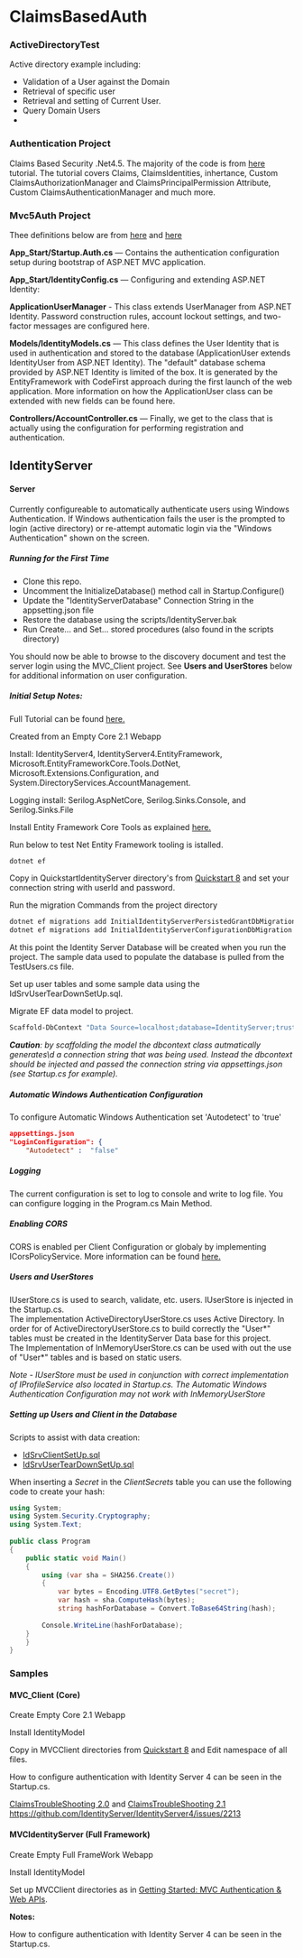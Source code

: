 # ClaimsBasedAuth
### ActiveDirectoryTest
Active directory example including:
* Validation of a User against the Domain
* Retrieval of specific user
* Retrieval and setting of Current User.  
* Query Domain Users 
* 
### Authentication Project
Claims Based Security .Net4.5.  The majority of the code is from 
[here](https://dotnetcodr.com/2013/02/14/introduction-to-claims-based-security-in-net4-5-with-c-part-2-the-new-inheritance-model/) 
tutorial.  The tutorial covers Claims, ClaimsIdentities, inhertance, Custom ClaimsAuthorizationManager
 and ClaimsPrincipalPermission Attribute, Custom ClaimsAuthenticationManager and much more.
### Mvc5Auth Project
Thee definitions below are from 
[here](https://software-security.sans.org/blog/2015/06/24/asp-net-mvc-using-identity-for-authentication-authorization)
and
[here](https://www.codeguru.com/csharp/.net/net_security/asp.net-mvc-and-claim-based-security.html)

**App_Start/Startup.Auth.cs** — Contains the authentication configuration setup during bootstrap of 
ASP.NET MVC application.

**App_Start/IdentityConfig.cs** — Configuring and extending ASP.NET Identity:

**ApplicationUserManager** - This class extends UserManager from ASP.NET Identity. 
Password construction rules, account lockout settings, and two-factor messages are configured here.

**Models/IdentityModels.cs** — This class defines the User Identity that is used in authentication and stored
to the database (ApplicationUser extends IdentityUser from ASP.NET Identity). The "default" database 
schema provided by ASP.NET Identity is limited of the box. It is generated by the EntityFramework with
CodeFirst approach during the first launch of the web application. More information on how the
ApplicationUser class can be extended with new fields can be found here.

**Controllers/AccountController.cs** — Finally, we get to the class that is actually using the configuration 
for performing registration and authentication. 


## IdentityServer

#### Server

Currently configureable to automatically authenticate users using Windows Authentication.  If Windows authentication fails the user is the prompted 
to login (active directory) or re-attempt automatic login via the "Windows Authentication" shown on the screen.  

##### Running for the First Time
* Clone this repo.
* Uncomment the InitializeDatabase() method call in Startup.Configure()
* Update the "IdentityServerDatabase" Connection String in the appsetting.json file
* Restore the database using the scripts/IdentityServer.bak
* Run Create... and Set... stored procedures (also found in the scripts directory)

You should now be able to browse to the discovery document and test the server login using the MVC_Client project. 
See **Users and UserStores** below for additional information on user configuration.  

##### Initial Setup Notes:

Full Tutorial can be found [here.](http://docs.identityserver.io/en/release/quickstarts/8_entity_framework.html)

Created from an Empty Core 2.1 Webapp

Install: IdentityServer4, IdentityServer4.EntityFramework, Microsoft.EntityFrameworkCore.Tools.DotNet,
Microsoft.Extensions.Configuration, and System.DirectoryServices.AccountManagement.

Logging install:  Serilog.AspNetCore, Serilog.Sinks.Console, and Serilog.Sinks.File 

Install Entity Framework Core Tools as explained [here.](https://docs.microsoft.com/en-us/ef/core/miscellaneous/cli/dotnet)

Run below to test Net Entity Framework tooling is istalled.  
```cmd
dotnet ef 
```

Copy in QuickstartIdentityServer directory's from [Quickstart 8](https://github.com/IdentityServer/IdentityServer4.Samples/tree/release/Quickstarts/8_EntityFrameworkStorage/src/QuickstartIdentityServer)
and set your connection string with userId and password.  

Run the migration Commands from the project directory
```cmd
dotnet ef migrations add InitialIdentityServerPersistedGrantDbMigration -c PersistedGrantDbContext -o Data/Migrations/IdentityServer/PersistedGrantDb
dotnet ef migrations add InitialIdentityServerConfigurationDbMigration -c ConfigurationDbContext -o Data/Migrations/IdentityServer/ConfigurationDb
```

At this point the Identity Server Database will be created when you run the project.  The sample data used to populate the database is pulled from the 
TestUsers.cs file.

Set up user tables and some sample data using the IdSrvUserTearDownSetUp.sql.

Migrate EF data model to project.  
```cmd
Scaffold-DbContext "Data Source=localhost;database=IdentityServer;trusted_connection=yes;" Microsoft.EntityFrameworkCore.SqlServer -OutputDir Models
```
***Caution**: by scaffolding the model the dbcontext class autmatically generates\d a connection string that was being used.
Instead the dbcontext should be injected and passed the connection string via appsettings.json  (see Startup.cs for example).*

##### Automatic Windows Authentication Configuration
To configure Automatic Windows Authentication set 'Autodetect' to 'true'
``` json
appsettings.json
"LoginConfiguration": {
    "Autodetect" :  "false"
```

##### Logging
The current configuration is set to log to console and write to log file.  You can configure logging in the Program.cs Main Method.  

##### Enabling CORS
CORS is enabled per Client Configuration or globaly by implementing ICorsPolicyService.  More information can be found [here.](http://docs.identityserver.io/en/release/topics/cors.html)

##### Users and UserStores
IUserStore.cs is used to search, validate, etc. users.  IUserStore is injected in the Startup.cs.  
The implementation ActiveDirectoryUserStore.cs uses Active Directory.  In order for of ActiveDirectoryUserStore.cs to 
build correctly the "User*" tables must be created in the IdentityServer Data base for this project.  
The Implementation of InMemoryUserStore.cs can be used with out the use of "User*" tables and is based on
static users.

*Note - IUserStore must be used in conjunction with correct implementation of IProfileService also
located in Startup.cs.  The Automatic Windows Authentication Configuration may not work with 
InMemoryUserStore*

##### Setting up Users and Client in the Database

Scripts to assist with data creation:
* [IdSrvClientSetUp.sql](scripts/IdSrvClientSetUp.sql)
* [IdSrvUserTearDownSetUp.sql](scripts/IdSrvUserTearDownSetUp.sql)

When inserting a *Secret* in the *ClientSecrets* table you can use the following code to create your
hash:
``` c#
using System;
using System.Security.Cryptography;
using System.Text;
					
public class Program
{
    public static void Main()
    {
        using (var sha = SHA256.Create())
        {
            var bytes = Encoding.UTF8.GetBytes("secret");
            var hash = sha.ComputeHash(bytes);
            string hashForDatabase = Convert.ToBase64String(hash);
		
	    Console.WriteLine(hashForDatabase);
	}
    }
}
```
 
### Samples

#### MVC_Client (Core)

Create Empty Core 2.1 Webapp

Install IdentityModel

Copy in MVCClient directories from [Quickstart 8](https://github.com/IdentityServer/IdentityServer4.Samples/tree/release/Quickstarts/8_EntityFrameworkStorage/src/MvcClient)
and Edit namespace of all files.  
  
How to configure authentication with Identity Server 4 can be seen in the Startup.cs.   


[ClaimsTroubleShooting 2.0](https://leastprivilege.com/2017/11/15/missing-claims-in-the-asp-net-core-2-openid-connect-handler/)
and [ClaimsTroubleShooting 2.1](https://leastprivilege.com/2018/06/14/improvements-in-claim-mapping-in-the-asp-net-core-2-1-openid-connect-handler/)
https://github.com/IdentityServer/IdentityServer4/issues/2213


#### MVCIdentityServer (Full Framework)

Create Empty Full FrameWork Webapp

Install IdentityModel

Set up MVCClient directories as in [Getting Started: MVC Authentication & Web APIs](https://identityserver.github.io/Documentation/docsv2/overview/mvcGettingStarted.html).  

**Notes:** 
  
How to configure authentication with Identity Server 4 can be seen in the Startup.cs.   
